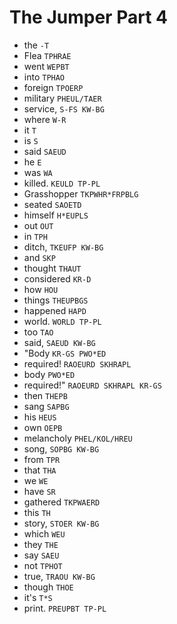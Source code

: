 # The Jumper Part 4

* the `-T`
* Flea `TPHRAE`
* went `WEPBT`
* into `TPHAO`
* foreign `TPOERP`
* military `PHEUL/TAER`
* service, `S-FS KW-BG`
* where `W-R`
* it `T`
* is `S`
* said `SAEUD`
* he `E`
* was `WA`
* killed. `KEULD TP-PL`
* Grasshopper `TKPWHR*FRPBLG`
* seated `SAOETD`
* himself `H*EUPLS`
* out `OUT`
* in `TPH`
* ditch, `TKEUFP KW-BG`
* and `SKP`
* thought `THAUT`
* considered `KR-D`
* how `HOU`
* things `THEUPBGS`
* happened `HAPD`
* world. `WORLD TP-PL`
* too `TAO`
* said, `SAEUD KW-BG`
* "Body `KR-GS PWO*ED`
* required! `RAOEURD SKHRAPL`
* body `PWO*ED`
* required!" `RAOEURD SKHRAPL KR-GS`
* then `THEPB`
* sang `SAPBG`
* his `HEUS`
* own `OEPB`
* melancholy `PHEL/KOL/HREU`
* song, `SOPBG KW-BG`
* from `TPR`
* that `THA`
* we `WE`
* have `SR`
* gathered `TKPWAERD`
* this `TH`
* story, `STOER KW-BG`
* which `WEU`
* they `THE`
* say `SAEU`
* not `TPHOT`
* true, `TRAOU KW-BG`
* though `THOE`
* it's `T*S`
* print. `PREUPBT TP-PL`

